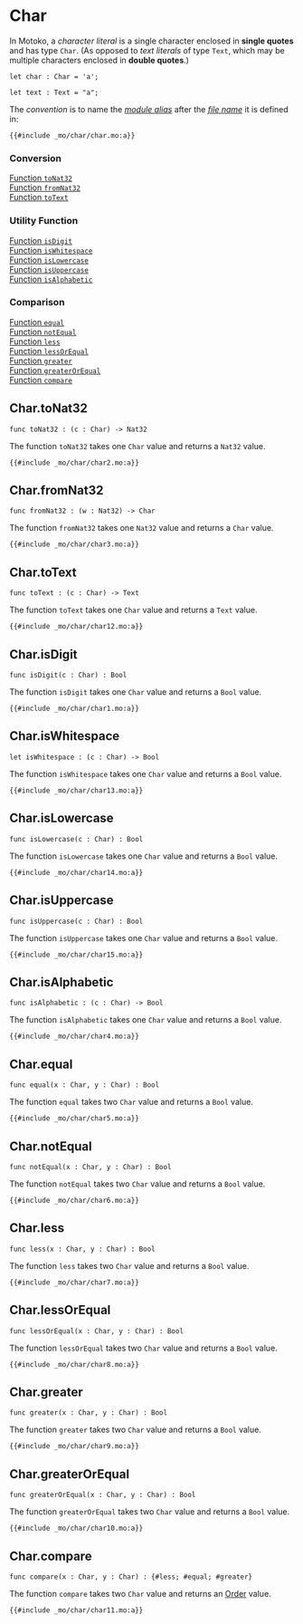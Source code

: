 

# Char

In Motoko, a _character literal_ is a single character enclosed in **single quotes** and has type `Char`. (As opposed to _text literals_ of type `Text`, which may be multiple characters enclosed in **double quotes**.)

```motoko, run
let char : Char = 'a';

let text : Text = "a";
```

The _convention_ is to name the [_module alias_](/common-programming-concepts/modules.html#type-imports-and-renaming) after the [_file name_](/common-programming-concepts/modules.html#imports) it is defined in:

```motoko
{{#include _mo/char/char.mo:a}}
```

### Conversion

[Function `toNat32`](#chartonat32)  
[Function `fromNat32`](#charfromnat32)  
[Function `toText`](#chartotext)    

### Utility Function

[Function `isDigit`](#charisdigit)  
[Function `isWhitespace`](#chariswhitespace)  
[Function `isLowercase`](#charislowercase)  
[Function `isUppercase`](#charisuppercase)  
[Function `isAlphabetic`](#charisalphabetic)

### Comparison

[Function `equal`](#charequal)  
[Function `notEqual`](#charnotequal)  
[Function `less`](#charless)  
[Function `lessOrEqual`](#charlessorequal)  
[Function `greater`](#chargreater)  
[Function `greaterOrEqual`](#chargreaterorequal)  
[Function `compare`](#charcompare)  

## Char.toNat32

```motoko
func toNat32 : (c : Char) -> Nat32
```

The function `toNat32` takes one `Char` value and returns a `Nat32` value.

```motoko, run
{{#include _mo/char/char2.mo:a}}
```

## Char.fromNat32

```motoko
func fromNat32 : (w : Nat32) -> Char
```

The function `fromNat32` takes one `Nat32` value and returns a `Char` value.

```motoko, run
{{#include _mo/char/char3.mo:a}}
```
## Char.toText

```motoko
func toText : (c : Char) -> Text
```

The function `toText` takes one `Char` value and returns a `Text` value.

```motoko, run
{{#include _mo/char/char12.mo:a}}
```

## Char.isDigit

```motoko
func isDigit(c : Char) : Bool
```

The function `isDigit` takes one `Char` value and returns a `Bool` value.

```motoko, run
{{#include _mo/char/char1.mo:a}}
```

## Char.isWhitespace

```motoko
let isWhitespace : (c : Char) -> Bool
```

The function `isWhitespace` takes one `Char` value and returns a `Bool` value.

```motoko, run
{{#include _mo/char/char13.mo:a}}
```
## Char.isLowercase

```motoko
func isLowercase(c : Char) : Bool
```

The function `isLowercase` takes one `Char` value and returns a `Bool` value.

```motoko, run
{{#include _mo/char/char14.mo:a}}
```
## Char.isUppercase

```motoko
func isUppercase(c : Char) : Bool
```

The function `isUppercase` takes one `Char` value and returns a `Bool` value.

```motoko, run
{{#include _mo/char/char15.mo:a}}
```

## Char.isAlphabetic

```motoko
func isAlphabetic : (c : Char) -> Bool
```

The function `isAlphabetic` takes one `Char` value and returns a `Bool` value.

```motoko, run
{{#include _mo/char/char4.mo:a}}
```

## Char.equal

```motoko
func equal(x : Char, y : Char) : Bool
```

The function `equal` takes two `Char` value  and returns a `Bool` value.

```motoko, run
{{#include _mo/char/char5.mo:a}}
```
## Char.notEqual

```motoko
func notEqual(x : Char, y : Char) : Bool
```

The function `notEqual` takes two `Char` value  and returns a `Bool` value.

```motoko, run
{{#include _mo/char/char6.mo:a}}
```
## Char.less

```motoko
func less(x : Char, y : Char) : Bool
```

The function `less` takes two `Char` value  and returns a `Bool` value.

```motoko, run
{{#include _mo/char/char7.mo:a}}
```
## Char.lessOrEqual

```motoko
func lessOrEqual(x : Char, y : Char) : Bool
```

The function `lessOrEqual` takes two `Char` value  and returns a `Bool` value.

```motoko, run
{{#include _mo/char/char8.mo:a}}
```
## Char.greater

```motoko
func greater(x : Char, y : Char) : Bool
```

The function `greater` takes two `Char` value  and returns a `Bool` value.

```motoko, run
{{#include _mo/char/char9.mo:a}}
```
## Char.greaterOrEqual

```motoko
func greaterOrEqual(x : Char, y : Char) : Bool
```

The function `greaterOrEqual` takes two `Char` value  and returns a `Bool` value.

```motoko, run
{{#include _mo/char/char10.mo:a}}
```
## Char.compare

```motoko
func compare(x : Char, y : Char) : {#less; #equal; #greater}
```

The function `compare` takes two `Char` value  and returns an [Order](/base-library/utils/order.html) value.

```motoko, run
{{#include _mo/char/char11.mo:a}}
```
